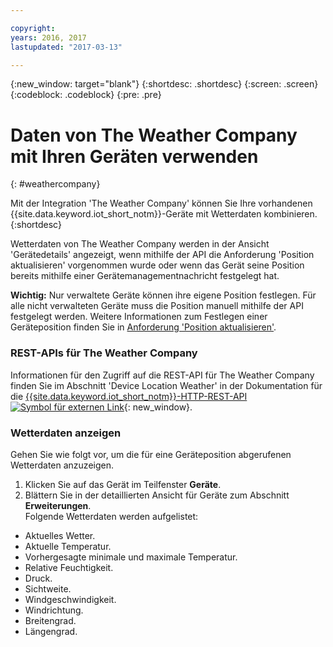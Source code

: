 ```yaml
---

copyright:
years: 2016, 2017
lastupdated: "2017-03-13"

---
```


{:new_window: target="blank"}
{:shortdesc: .shortdesc}
{:screen: .screen}
{:codeblock: .codeblock}
{:pre: .pre}

# Daten von The Weather Company mit Ihren Geräten verwenden
{: #weathercompany}

Mit der Integration 'The Weather Company' können Sie Ihre vorhandenen {{site.data.keyword.iot_short_notm}}-Geräte mit Wetterdaten kombinieren. {:shortdesc}

Wetterdaten von The Weather Company werden in der Ansicht 'Gerätedetails' angezeigt, wenn mithilfe der API die Anforderung 'Position aktualisieren' vorgenommen wurde oder wenn das Gerät seine Position bereits mithilfe einer Gerätemanagementnachricht festgelegt hat.

**Wichtig:** Nur verwaltete Geräte können ihre eigene Position festlegen. Für alle nicht verwalteten Geräte muss die Position manuell mithilfe der API festgelegt werden. Weitere Informationen zum Festlegen einer Geräteposition finden Sie in [Anforderung 'Position aktualisieren'](../../devices/device_mgmt/index.html#update-location).

### REST-APIs für The Weather Company
Informationen für den Zugriff auf die REST-API für The Weather Company finden Sie im Abschnitt
'Device Location Weather' in der Dokumentation für die [{{site.data.keyword.iot_short_notm}}-HTTP-REST-API ![Symbol für externen Link](../../../../icons/launch-glyph.svg)](https://docs.internetofthings.ibmcloud.com/swagger/v0002.html#!/Device_Location_Weather){: new_window}.

### Wetterdaten anzeigen

Gehen Sie wie folgt vor, um die für eine Geräteposition abgerufenen Wetterdaten anzuzeigen. 
1. Klicken Sie auf das Gerät im Teilfenster **Geräte**.
2. Blättern Sie in der detaillierten Ansicht für Geräte zum Abschnitt **Erweiterungen**.  
Folgende Wetterdaten werden aufgelistet:
 - Aktuelles Wetter.
 - Aktuelle Temperatur.
 - Vorhergesagte minimale und maximale Temperatur.
 - Relative Feuchtigkeit.
 - Druck.
 - Sichtweite.
 - Windgeschwindigkeit.
 - Windrichtung.
 - Breitengrad.
 - Längengrad.

<!-- Weather data from The Weather Company extension can be retrieved by using the API. For information on the Weather Company API, see [The Weather Company API documentation ![External link icon](../../../../icons/launch-glyph.svg)](https://docs.internetofthings.ibmcloud.com/swagger/ext-twc.html){: new_window}. -->

